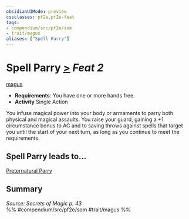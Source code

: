 ```yaml
---
obsidianUIMode: preview
cssclasses: pf2e,pf2e-feat
tags:
- compendium/src/pf2e/som
- trait/magus
aliases: ["Spell Parry"]
---
```

# Spell Parry  [>](rules/core-rulebook/chapter-9-playing-the-game.md#Actions "Single Action") *Feat 2*  
[magus](rules/traits/magus-som.md "Magus Class Trait")  

- **Requirements**: You have one or more hands free.
- **Activity** Single Action

You infuse magical power into your body or armaments to parry both physical and magical assaults. You raise your guard, gaining a +1 circumstance bonus to AC and to saving throws against spells that target you until the start of your next turn, as long as you continue to meet the requirements.

## Spell Parry leads to...

[Preternatural Parry](compendium/feats/preternatural-parry-som.md)

## Summary

*Source: Secrets of Magic p. 43*  
%% #compendium/src/pf2e/som #trait/magus %%